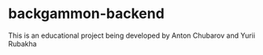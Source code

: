 # backgammon-backend
This is an educational project being developed by Anton Chubarov and Yurii Rubakha
